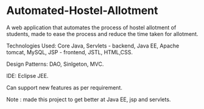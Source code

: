 # Automated-Hostel-Allotment
A web application that automates the process of hostel allotment of students, made to ease the process and reduce the time taken for allotment.

Technologies Used:
Core Java,
Servlets - backend,
Java EE,
Apache tomcat,
MySQL,
JSP - frontend,
JSTL,
HTML,CSS.

Design Patterns:
DAO,
Sinlgeton,
MVC.

IDE:
Eclipse JEE.



Can support new features as per requirement.

Note : made this project to get better at Java EE, jsp and servlets.
